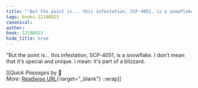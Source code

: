 ```yaml
---
title: "'But the point is... this infestation, SCP-4051, is a snowflake. ..."
tags: books-12188023
canonical: 
author: 
book: 12188023
hide_title: true
---
```


"But the point is... this infestation, SCP-4051, is a snowflake. I don't mean that it's special and unique. I mean: it's part of a blizzard.


[[<cite>_Quick Passages_</cite> by  📕<br>
_More_: [Readwise URL](https://readwise.io/open/259514076){:target="_blank"}
::wrap]]
